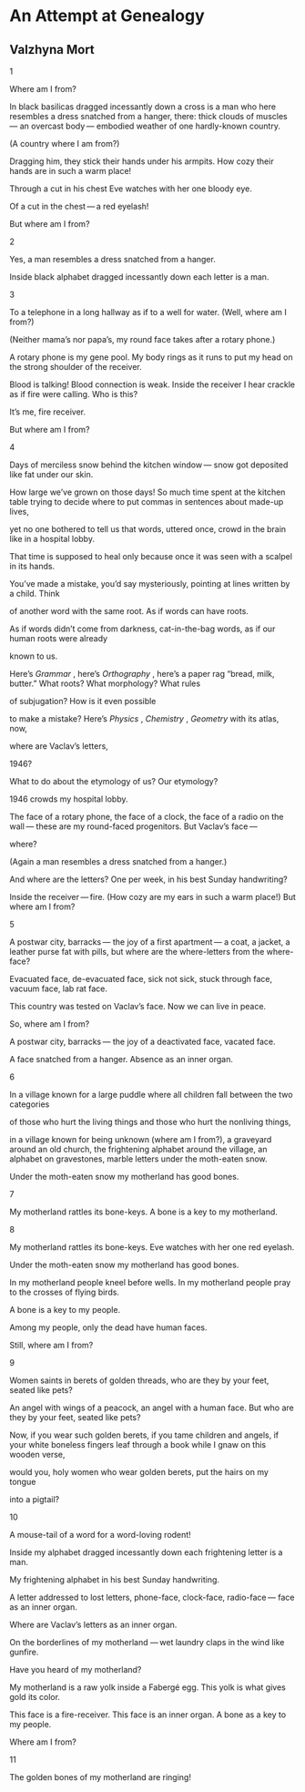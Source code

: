 # An Attempt at Genealogy
## Valzhyna Mort
1

Where am I from?

In black basilicas
dragged incessantly
down a cross
is a man
who here resembles
a dress
snatched from a hanger,
there: thick clouds of muscles —
an overcast body —
embodied weather
of one hardly-known country.

(A country where I am from?)

Dragging him,
they stick their hands under his armpits.
How cozy their hands are
in such a warm place!

Through a cut in his chest
Eve watches
with her one bloody eye.

Of a cut in the chest — a red eyelash!

But
where am I from?


2

Yes, a man
resembles
a dress
snatched from a hanger.

Inside black
alphabet
dragged incessantly down
each letter
is a man.


3

To a telephone in a long hallway
as if to a well for water.
(Well, where am I from?)

(Neither mama’s
nor papa’s,
my round face
takes after
a rotary phone.)

A rotary phone is my gene pool.
My body rings as it runs
to put my head
on the strong shoulder of the receiver.

Blood is talking! Blood connection is weak.
Inside the receiver I hear crackle
as if fire were calling.
Who is this?

It’s me, fire receiver.

But where am I from?


4

Days of merciless snow behind the kitchen window —
snow got deposited like fat under our skin.

How large we’ve grown on those days!
So much time spent at the kitchen table
trying to decide where to put commas
in sentences about made-up lives,

yet no one bothered to tell us
that words, uttered once,
crowd in the brain like in a hospital lobby.

That time is supposed to heal
only because once
it was seen with a scalpel in its hands.

You’ve made a mistake, you’d say mysteriously,
pointing at lines written by a child. Think

of another word with the same root.
As if words can have roots.

As if words didn’t come from darkness,
cat-in-the-bag words,
as if our human roots were already

known to us.

Here’s _Grammar_ , here’s _Orthography_ ,
here’s a paper rag “bread, milk, butter.”
What roots? What morphology? What rules

of subjugation? How is it even possible

to make a mistake? Here’s _Physics_ , _Chemistry_ ,
 _Geometry_ with its atlas, now,

where are Vaclav’s letters,

1946?

What to do about the etymology of us?
Our etymology?

1946 crowds my hospital lobby.

The face of a rotary phone,
the face of a clock,
the face of a radio on the wall —
these are my
round-faced
progenitors.
But Vaclav’s face —

where?

(Again a man
resembles
a dress snatched from a hanger.)

And where are the letters? One
per week, in his best Sunday
handwriting?

Inside the receiver — fire.
(How cozy are my ears in such a warm place!)
But where am I from?


5

A postwar city, barracks —
the joy of a first apartment —
a coat, a jacket, a leather purse
fat with pills, but where are
the where-letters
from the where-face?

Evacuated face,
de-evacuated face,
sick not sick, stuck through face,
vacuum face,
lab rat face.

This country was tested on Vaclav’s face.
Now we can live in peace.

So,
where am I from?

A postwar city, barracks —
the joy
of a deactivated face,
vacated face.

A face snatched from a hanger.
Absence as an inner organ.


6

In a village known for a large puddle
where all children fall between the two categories

of those who hurt the living things
and those who hurt the nonliving things,

in a village known
for being unknown
(where am I from?),
a graveyard around an old church,
the frightening alphabet
around the village,
an alphabet on gravestones,
marble letters under the moth-eaten snow.

Under the moth-eaten snow
my motherland has good bones.


7

My motherland rattles its bone-keys.
A bone is a key to my motherland.


8

My motherland rattles its bone-keys.
Eve watches with her one red eyelash.

Under the moth-eaten snow
my motherland has good bones.

In my motherland people kneel before wells.
In my motherland people pray to the crosses of flying birds.

A bone is a key to my people.

Among my people, only the dead
have human faces.

Still,
where am I from?


9

Women saints in berets of golden threads,
who are they by your feet, seated like pets?

An angel with wings of a peacock,
an angel with a human face.
But
who are they by your feet,
seated like pets?

Now, if you wear such golden berets,
if you tame children and angels,
if your white boneless fingers leaf through a book
while I gnaw
on this wooden verse,

would you, holy women who wear golden berets,
put the hairs on my tongue

into a pigtail?


10

A mouse-tail of a word for a word-loving rodent!

Inside my alphabet
dragged incessantly down
each frightening letter
is a man.

My frightening alphabet in his best Sunday
handwriting.

A letter addressed to lost letters,
phone-face, clock-face, radio-face —
face as an inner organ.

Where are Vaclav’s letters
as an inner organ.

On the borderlines of my motherland
— wet laundry claps in the wind like gunfire.

Have you heard of my motherland?

My motherland is a raw yolk inside a Fabergé egg.
This yolk is what gives gold its color.

This face is a fire-receiver.
This face is an inner organ.
A bone as a key to my people.

Where am I from?


11

The golden bones of my motherland are ringing!
